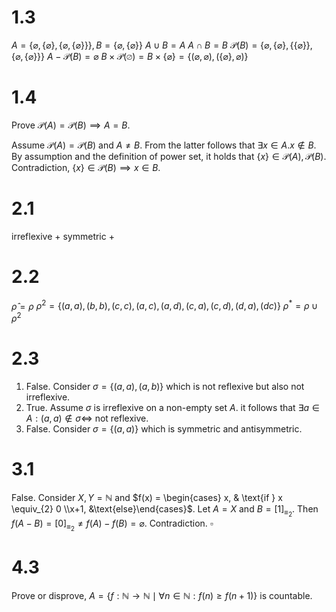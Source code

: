 
# 1.3
$A = \{ \varnothing, \{ \varnothing \}, \{ \varnothing, \{ \varnothing \} \} \}, B = \{ \varnothing, \{ \varnothing \} \}$
$A \cup B = A$
$A \cap B = B$
$\mathcal{P}(B) = \{ \varnothing, \{ \varnothing \}, \{ \{ \varnothing \} \}, \{ \varnothing, \{  \varnothing \} \} \}$
$A - \mathcal{P}(B) = \varnothing$
$B \times \mathcal{P}(\varnothing) = B \times \{ \varnothing \} = \{ (\varnothing, \varnothing), (\{ \varnothing \}, \varnothing) \}$


# 1.4
Prove $\mathcal{P}(A) = \mathcal{P}(B) \implies A = B$.

Assume $\mathcal{P}(A) = \mathcal{P}(B)$ and $A \neq B$. From the latter follows that $\exists x \in A. x \not\in B$. By assumption and the definition of power set, it holds that $\{ x \} \in \mathcal{P}(A), \mathcal{P}(B)$. Contradiction, $\{ x \} \in \mathcal{P}(B) \implies x \in B$.


# 2.1
irreflexive +
symmetric +


# 2.2
$\widehat{\rho} = \rho$
$\rho^{2} = \{ (a, a), (b, b), (c,c), (a, c), (a, d), (c, a), (c, d), (d, a), (d c) \}$
$\rho^{*} = \rho \cup \rho^{2}$


# 2.3
1. False. Consider $\sigma = \{ (a, a), (a, b) \}$ which is not reflexive but also not irreflexive.
2. True. Assume $\sigma$ is irreflexive on a non-empty set $A$. it follows that $\exists a \in A : (a,a) \not\in \sigma \iff$ not reflexive.
3. False. Consider $\sigma = \{ (a, a) \}$ which is symmetric and antisymmetric.


# 3.1
False. Consider $X, Y = \mathbb{N}$ and $f(x) = \begin{cases} x, & \text{if } x \equiv_{2} 0 \\x+1, &\text{else}\end{cases}$. Let $A = X$ and $B = [1]_{\equiv_{2}}$. Then $f(A - B) = [0]_{\equiv_{2}} \neq f(A) - f(B) = \varnothing$. Contradiction. $\square$


# 4.3
Prove or disprove, $A = \{ f: \mathbb{N} \to \mathbb{N} \mid \forall n \in \mathbb{N} : f(n) \geq f(n+1)\}$ is countable.




